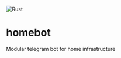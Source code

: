 ![Rust](https://github.com/kgusakov/homebot/workflows/Rust/badge.svg?branch=master&event=push)

# homebot
Modular telegram bot for home infrastructure
